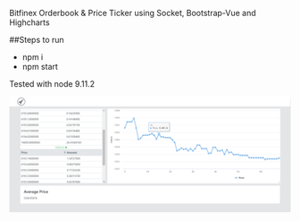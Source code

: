 Bitfinex Orderbook & Price Ticker using Socket, Bootstrap-Vue and Highcharts

##Steps to run
- npm i
- npm start

Tested with node 9.11.2

![Screenshot](/screenshot.png)